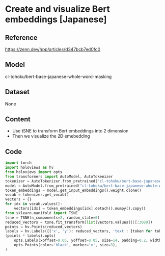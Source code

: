# Create and visualize Bert embeddings [Japanese]
## Reference 
https://zenn.dev/hpp/articles/d347bcb7ed0fc0
## Model
cl-tohoku/bert-base-japanese-whole-word-masking
## Dataset
None
## Content
- Use tSNE to transform Bert embeddings into 2 dimension
- Then we visualize the 2D emebedding
## Code
```python
import torch
import holoviews as hv
from holoviews import opts
from transformers import AutoModel, AutoTokenizer
tokenizer = AutoTokenizer.from_pretrained("cl-tohoku/bert-base-japanese-whole-word-masking")
model = AutoModel.from_pretrained("cl-tohoku/bert-base-japanese-whole-word-masking")
token_embeddings = model.get_input_embeddings().weight.clone()
vocab = tokenizer.get_vocab()
vectors = {}
for idx in vocab.values():
    vectors[idx] = token_embeddings[idx].detach().numpy().copy()
from sklearn.manifold import TSNE
tsne = TSNE(n_components=2, random_state=0)
reduced_vectors = tsne.fit_transform(list(vectors.values())[:3000])
points = hv.Points(reduced_vectors)
labels = hv.Labels({('x', 'y'): reduced_vectors, 'text': [token for token, _ in zip(vocab, reduced_vectors)]}, ['x', 'y'], 'text')
(points * labels).opts(
    opts.Labels(xoffset=0.05, yoffset=0.05, size=14, padding=0.2, width=1500, height=1000),
    opts.Points(color='black', marker='x', size=3),
)
```
